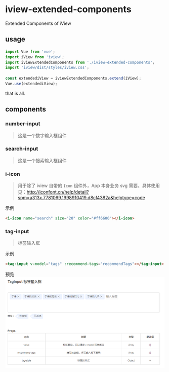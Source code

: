 # iview-extended-components
Extended Components of iView

## usage
```js
import Vue from 'vue';
import iView from 'iview';
import iviewExtendedComponents from './iview-extended-components';
import 'iview/dist/styles/iview.css';

const extendediView = iviewExtendedComponents.extend(iView);
Vue.use(extendediView);
```
that is all.

## components

### number-input
> 这是一个数字输入框组件

### search-input
> 这是一个搜索输入框组件

### i-icon
> 用于除了 iview 自带的 `Icon` 组件外，App 本身业务 svg 需要。具体使用见：http://iconfont.cn/help/detail?spm=a313x.7781069.1998910419.d8cf4382a&helptype=code

示例
```html
<i-icon name="search" size="20" color="#ff6600"></i-icon>
```

### tag-input
> 标签输入框

示例
```html
<tag-input v-model="tags" :recommend-tags="recommendTags"></tag-input>
```

预览
![标签输入框](./preview/tag-input.png)